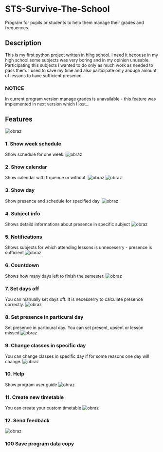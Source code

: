 # STS-Survive-The-School
Program for pupils or students to help them manage their grades and frequences.
## Description
This is my first python project written in hihg school.
I need it becouse in my high school some subjects was very boring and in my opinion unusable. Participating this subjects I wanted to do only as much work as needed to pass them. I used to save my time and also participate only anough amount of lessons to have sufficient presence.
### NOTICE
In current program version manage grades is unavailable - this feature was implemented in next version which I lost...
## Features
![obraz](https://user-images.githubusercontent.com/62255841/212272410-c7b00f16-95e8-49a2-a2f4-11306cf4a02e.png)
### 1. Show week schedule
Show schedule for one week.
![obraz](https://user-images.githubusercontent.com/62255841/212271385-b67a497e-2c67-4ec5-a753-1936b590d4c7.png)
### 2. Show calendar
Show calendar with frquence or without.
![obraz](https://user-images.githubusercontent.com/62255841/212271693-06bbee48-f06e-4732-8f64-acd73e63c9f8.png)
![obraz](https://user-images.githubusercontent.com/62255841/212271875-1d1c5071-d6f7-44b7-b80f-2e55479b857f.png)
### 3. Show day
Show presence and schedule for specified day.
![obraz](https://user-images.githubusercontent.com/62255841/212272293-6274da97-e0d9-4c5a-afce-5a76abf9bbf6.png)
### 4. Subject info
Shows detaild informations about presence in specific subject
![obraz](https://user-images.githubusercontent.com/62255841/212272819-66cf23e7-b8a9-4f65-a10d-c9383c69e7ad.png)
### 5. Notifications
Shows subjects for which attending lessons is unneceserry - presence is sufficient
![obraz](https://user-images.githubusercontent.com/62255841/212273210-80507983-1767-4f1c-8063-ee4643a9cac3.png)
### 6. Countdown
Shows how many days left to finish the semester.
![obraz](https://user-images.githubusercontent.com/62255841/212273545-b9000aad-a183-4c64-9e88-32e38275d183.png)
### 7. Set  days off
You can manually set days off. It is necesserry to calculate presence correctly.
![obraz](https://user-images.githubusercontent.com/62255841/212274378-16e2ff35-b38b-4f7e-9367-f426cbb9b8ad.png)
### 8. Set presence in particural day
Set presence in particural day. You can set present, upsent or lesson missed
![obraz](https://user-images.githubusercontent.com/62255841/212274925-3325cf96-655f-47c6-8683-538b85e1a6a6.png)
### 9. Change classes in specific day
You can change classes in specific day if for some reasons one day will change.
![obraz](https://user-images.githubusercontent.com/62255841/212276633-9121c90f-3874-4fa8-b100-7bce97d427cf.png)
### 10. Help
Show program user guide
![obraz](https://user-images.githubusercontent.com/62255841/212275197-bd875aeb-71f9-4e8d-8cb8-b62a64fe2ff7.png)
### 11. Create new timetable
You can create your custom timetable
![obraz](https://user-images.githubusercontent.com/62255841/212275378-d8d1db6a-24cd-488c-8f1e-52ae909a16e6.png)
### 12. Send feedback
![obraz](https://user-images.githubusercontent.com/62255841/212275930-5620584d-4366-4c1b-abfd-1905efcb08d3.png)
### 100 Save program data copy
